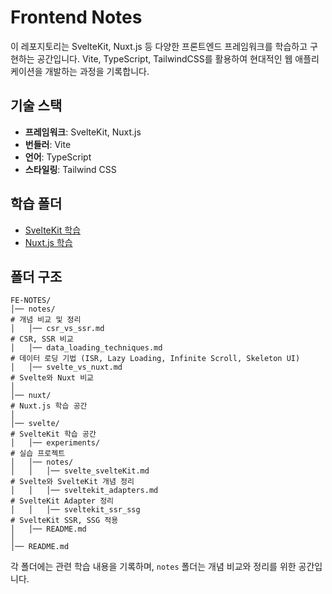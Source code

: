 # Frontend Notes

이 레포지토리는 SvelteKit, Nuxt.js 등 다양한 프론트엔드 프레임워크를 학습하고 구현하는 공간입니다. Vite, TypeScript, TailwindCSS를 활용하여 현대적인 웹 애플리케이션을 개발하는 과정을 기록합니다.

## 기술 스택

- **프레임워크**: SvelteKit, Nuxt.js
- **번들러**: Vite
- **언어**: TypeScript
- **스타일링**: Tailwind CSS

## 학습 폴더

- [SvelteKit 학습](./svelte)
- [Nuxt.js 학습](./nuxt)

## 폴더 구조

```
FE-NOTES/
│── notes/                                                                  # 개념 비교 및 정리
│   │── csr_vs_ssr.md                                                       # CSR, SSR 비교
│   │── data_loading_techniques.md                                          # 데이터 로딩 기법 (ISR, Lazy Loading, Infinite Scroll, Skeleton UI)
│   │── svelte_vs_nuxt.md                                                   # Svelte와 Nuxt 비교
│
│── nuxt/                                                                   # Nuxt.js 학습 공간
│
│── svelte/                                                                 # SvelteKit 학습 공간
│   │── experiments/                                                        # 실습 프로젝트
│   │── notes/
│   │   │── svelte_svelteKit.md                                             # Svelte와 SvelteKit 개념 정리
│   │   │── sveltekit_adapters.md                                           # SvelteKit Adapter 정리
│   │   │── sveltekit_ssr_ssg                                               # SvelteKit SSR, SSG 적용
│   │── README.md
│
│── README.md
```

각 폴더에는 관련 학습 내용을 기록하며, `notes` 폴더는 개념 비교와 정리를 위한 공간입니다.
